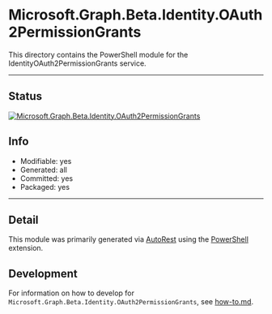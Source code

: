 <!-- region Generated -->
# Microsoft.Graph.Beta.Identity.OAuth2PermissionGrants
This directory contains the PowerShell module for the IdentityOAuth2PermissionGrants service.

---
## Status
[![Microsoft.Graph.Beta.Identity.OAuth2PermissionGrants](https://img.shields.io/powershellgallery/v/Microsoft.Graph.Beta.Identity.OAuth2PermissionGrants.svg?style=flat-square&label=Microsoft.Graph.Beta.Identity.OAuth2PermissionGrants "Microsoft.Graph.Beta.Identity.OAuth2PermissionGrants")](https://www.powershellgallery.com/packages/Microsoft.Graph.Beta.Identity.OAuth2PermissionGrants/)

## Info
- Modifiable: yes
- Generated: all
- Committed: yes
- Packaged: yes

---
## Detail
This module was primarily generated via [AutoRest](https://github.com/Azure/autorest) using the [PowerShell](https://github.com/Azure/autorest.powershell) extension.

## Development
For information on how to develop for `Microsoft.Graph.Beta.Identity.OAuth2PermissionGrants`, see [how-to.md](how-to.md).
<!-- endregion -->

